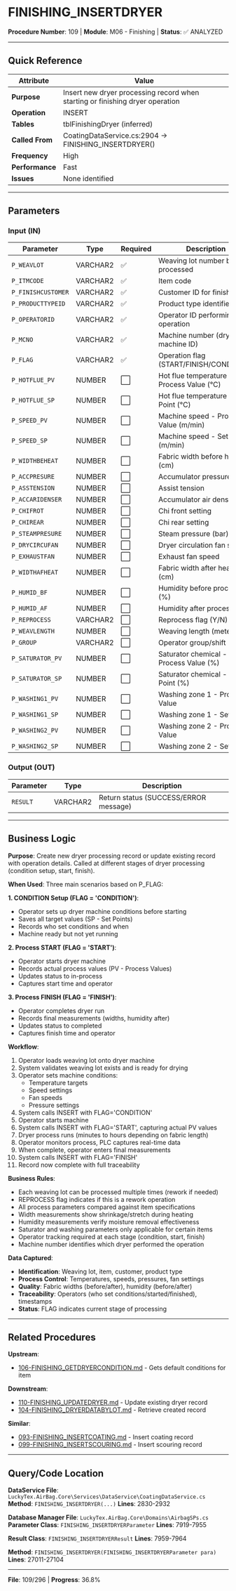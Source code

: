 # FINISHING_INSERTDRYER

**Procedure Number**: 109 | **Module**: M06 - Finishing | **Status**: ✅ ANALYZED

---

## Quick Reference

| Attribute | Value |
|-----------|-------|
| **Purpose** | Insert new dryer processing record when starting or finishing dryer operation |
| **Operation** | INSERT |
| **Tables** | tblFinishingDryer (inferred) |
| **Called From** | CoatingDataService.cs:2904 → FINISHING_INSERTDRYER() |
| **Frequency** | High |
| **Performance** | Fast |
| **Issues** | None identified |

---

## Parameters

### Input (IN)

| Parameter | Type | Required | Description |
|-----------|------|----------|-------------|
| `P_WEAVLOT` | VARCHAR2 | ✅ | Weaving lot number being processed |
| `P_ITMCODE` | VARCHAR2 | ✅ | Item code |
| `P_FINISHCUSTOMER` | VARCHAR2 | ✅ | Customer ID for finishing |
| `P_PRODUCTTYPEID` | VARCHAR2 | ✅ | Product type identifier |
| `P_OPERATORID` | VARCHAR2 | ✅ | Operator ID performing the operation |
| `P_MCNO` | VARCHAR2 | ✅ | Machine number (dryer machine ID) |
| `P_FLAG` | VARCHAR2 | ✅ | Operation flag (START/FINISH/CONDITION) |
| `P_HOTFLUE_PV` | NUMBER | ⬜ | Hot flue temperature - Process Value (°C) |
| `P_HOTFLUE_SP` | NUMBER | ⬜ | Hot flue temperature - Set Point (°C) |
| `P_SPEED_PV` | NUMBER | ⬜ | Machine speed - Process Value (m/min) |
| `P_SPEED_SP` | NUMBER | ⬜ | Machine speed - Set Point (m/min) |
| `P_WIDTHBEHEAT` | NUMBER | ⬜ | Fabric width before heating (cm) |
| `P_ACCPRESURE` | NUMBER | ⬜ | Accumulator pressure (bar) |
| `P_ASSTENSION` | NUMBER | ⬜ | Assist tension |
| `P_ACCARIDENSER` | NUMBER | ⬜ | Accumulator air density |
| `P_CHIFROT` | NUMBER | ⬜ | Chi front setting |
| `P_CHIREAR` | NUMBER | ⬜ | Chi rear setting |
| `P_STEAMPRESURE` | NUMBER | ⬜ | Steam pressure (bar) |
| `P_DRYCIRCUFAN` | NUMBER | ⬜ | Dryer circulation fan speed |
| `P_EXHAUSTFAN` | NUMBER | ⬜ | Exhaust fan speed |
| `P_WIDTHAFHEAT` | NUMBER | ⬜ | Fabric width after heating (cm) |
| `P_HUMID_BF` | NUMBER | ⬜ | Humidity before process (%) |
| `P_HUMID_AF` | NUMBER | ⬜ | Humidity after process (%) |
| `P_REPROCESS` | VARCHAR2 | ⬜ | Reprocess flag (Y/N) |
| `P_WEAVLENGTH` | NUMBER | ⬜ | Weaving length (meters) |
| `P_GROUP` | VARCHAR2 | ⬜ | Operator group/shift |
| `P_SATURATOR_PV` | NUMBER | ⬜ | Saturator chemical - Process Value (%) |
| `P_SATURATOR_SP` | NUMBER | ⬜ | Saturator chemical - Set Point (%) |
| `P_WASHING1_PV` | NUMBER | ⬜ | Washing zone 1 - Process Value |
| `P_WASHING1_SP` | NUMBER | ⬜ | Washing zone 1 - Set Point |
| `P_WASHING2_PV` | NUMBER | ⬜ | Washing zone 2 - Process Value |
| `P_WASHING2_SP` | NUMBER | ⬜ | Washing zone 2 - Set Point |

### Output (OUT)

| Parameter | Type | Description |
|-----------|------|-------------|
| `RESULT` | VARCHAR2 | Return status (SUCCESS/ERROR message) |

---

## Business Logic

**Purpose**: Create new dryer processing record or update existing record with operation details. Called at different stages of dryer processing (condition setup, start, finish).

**When Used**: Three main scenarios based on P_FLAG:

**1. CONDITION Setup (FLAG = 'CONDITION')**:
- Operator sets up dryer machine conditions before starting
- Saves all target values (SP - Set Points)
- Records who set conditions and when
- Machine ready but not yet running

**2. Process START (FLAG = 'START')**:
- Operator starts dryer machine
- Records actual process values (PV - Process Values)
- Updates status to in-process
- Captures start time and operator

**3. Process FINISH (FLAG = 'FINISH')**:
- Operator completes dryer run
- Records final measurements (widths, humidity after)
- Updates status to completed
- Captures finish time and operator

**Workflow**:
1. Operator loads weaving lot onto dryer machine
2. System validates weaving lot exists and is ready for drying
3. Operator sets machine conditions:
   - Temperature targets
   - Speed settings
   - Fan speeds
   - Pressure settings
4. System calls INSERT with FLAG='CONDITION'
5. Operator starts machine
6. System calls INSERT with FLAG='START', capturing actual PV values
7. Dryer process runs (minutes to hours depending on fabric length)
8. Operator monitors process, PLC captures real-time data
9. When complete, operator enters final measurements
10. System calls INSERT with FLAG='FINISH'
11. Record now complete with full traceability

**Business Rules**:
- Each weaving lot can be processed multiple times (rework if needed)
- REPROCESS flag indicates if this is a rework operation
- All process parameters compared against item specifications
- Width measurements show shrinkage/stretch during heating
- Humidity measurements verify moisture removal effectiveness
- Saturator and washing parameters only applicable for certain items
- Operator tracking required at each stage (condition, start, finish)
- Machine number identifies which dryer performed the operation

**Data Captured**:
- **Identification**: Weaving lot, item, customer, product type
- **Process Control**: Temperatures, speeds, pressures, fan settings
- **Quality**: Fabric widths (before/after), humidity (before/after)
- **Traceability**: Operators (who set conditions/started/finished), timestamps
- **Status**: FLAG indicates current stage of processing

---

## Related Procedures

**Upstream**:
- [106-FINISHING_GETDRYERCONDITION.md](./106-FINISHING_GETDRYERCONDITION.md) - Gets default conditions for item

**Downstream**:
- [110-FINISHING_UPDATEDRYER.md](./110-FINISHING_UPDATEDRYER.md) - Update existing dryer record
- [104-FINISHING_DRYERDATABYLOT.md](./104-FINISHING_DRYERDATABYLOT.md) - Retrieve created record

**Similar**:
- [093-FINISHING_INSERTCOATING.md](./093-FINISHING_INSERTCOATING.md) - Insert coating record
- [099-FINISHING_INSERTSCOURING.md](./099-FINISHING_INSERTSCOURING.md) - Insert scouring record

---

## Query/Code Location

**DataService File**: `LuckyTex.AirBag.Core\Services\DataService\CoatingDataService.cs`
**Method**: `FINISHING_INSERTDRYER(...)`
**Lines**: 2830-2932

**Database Manager File**: `LuckyTex.AirBag.Core\Domains\AirbagSPs.cs`
**Parameter Class**: `FINISHING_INSERTDRYERParameter`
**Lines**: 7919-7955

**Result Class**: `FINISHING_INSERTDRYERResult`
**Lines**: 7959-7964

**Method**: `FINISHING_INSERTDRYER(FINISHING_INSERTDRYERParameter para)`
**Lines**: 27011-27104

---

**File**: 109/296 | **Progress**: 36.8%
